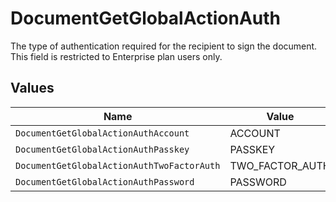 # DocumentGetGlobalActionAuth

The type of authentication required for the recipient to sign the document. This field is restricted to Enterprise plan users only.


## Values

| Name                                       | Value                                      |
| ------------------------------------------ | ------------------------------------------ |
| `DocumentGetGlobalActionAuthAccount`       | ACCOUNT                                    |
| `DocumentGetGlobalActionAuthPasskey`       | PASSKEY                                    |
| `DocumentGetGlobalActionAuthTwoFactorAuth` | TWO_FACTOR_AUTH                            |
| `DocumentGetGlobalActionAuthPassword`      | PASSWORD                                   |